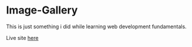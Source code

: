 # Image-Gallery

This is just something i did while learning web development fundamentals.

Live site [here](https://0xdod.github.io/Image-Gallery/)
